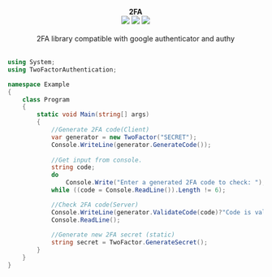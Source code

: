 <p align="center">
  <b>2FA</b>
  <br/>
  <img src="https://img.shields.io/badge/License-MIT-green.svg">
  <img src="https://img.shields.io/badge/version-1.0.2-green.svg">
  <img src="https://img.shields.io/badge/build-passing-green.svg">
  <br/>
  <br/>
  <a>2FA library compatible with google authenticator and authy<a/>
  <br/><br/>
</p>

```cs
using System;
using TwoFactorAuthentication;

namespace Example
{
    class Program
    {
        static void Main(string[] args)
        {
            //Generate 2FA code(Client)
            var generator = new TwoFactor("SECRET");
            Console.WriteLine(generator.GenerateCode());
            
            //Get input from console.
            string code;
            do
                Console.Write("Enter a generated 2FA code to check: ");
            while ((code = Console.ReadLine()).Length != 6);

            //Check 2FA code(Server)
            Console.WriteLine(generator.ValidateCode(code)?"Code is valid.":"Code is invalid.");
            Console.ReadLine();
            
            //Generate new 2FA secret (static)
            string secret = TwoFactor.GenerateSecret();
        }
    }        
}
```

